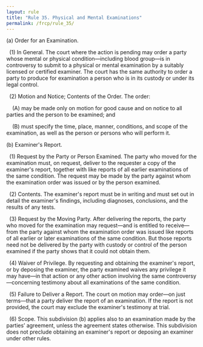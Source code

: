 ```yaml
---
layout: rule
title: "Rule 35. Physical and Mental Examinations"
permalink: /frcp/rule_35/
---
```


(a) Order for an Examination.


&nbsp;&nbsp;(1) In General. The court where the action is pending may order a party whose mental or physical condition—including blood group—is in controversy to submit to a physical or mental examination by a suitably licensed or certified examiner. The court has the same authority to order a party to produce for examination a person who is in its custody or under its legal control.


&nbsp;&nbsp;(2) Motion and Notice; Contents of the Order. The order:


&nbsp;&nbsp;&nbsp;&nbsp;(A) may be made only on motion for good cause and on notice to all parties and the person to be examined; and


&nbsp;&nbsp;&nbsp;&nbsp;(B) must specify the time, place, manner, conditions, and scope of the examination, as well as the person or persons who will perform it.


(b) Examiner's Report.


&nbsp;&nbsp;(1) Request by the Party or Person Examined. The party who moved for the examination must, on request, deliver to the requester a copy of the examiner's report, together with like reports of all earlier examinations of the same condition. The request may be made by the party against whom the examination order was issued or by the person examined.


&nbsp;&nbsp;(2) Contents. The examiner's report must be in writing and must set out in detail the examiner's findings, including diagnoses, conclusions, and the results of any tests.


&nbsp;&nbsp;(3) Request by the Moving Party. After delivering the reports, the party who moved for the examination may request—and is entitled to receive—from the party against whom the examination order was issued like reports of all earlier or later examinations of the same condition. But those reports need not be delivered by the party with custody or control of the person examined if the party shows that it could not obtain them.


&nbsp;&nbsp;(4) Waiver of Privilege. By requesting and obtaining the examiner's report, or by deposing the examiner, the party examined waives any privilege it may have—in that action or any other action involving the same controversy—concerning testimony about all examinations of the same condition.


&nbsp;&nbsp;(5) Failure to Deliver a Report. The court on motion may order—on just terms—that a party deliver the report of an examination. If the report is not provided, the court may exclude the examiner's testimony at trial.


&nbsp;&nbsp;(6) Scope. This subdivision (b) applies also to an examination made by the parties’ agreement, unless the agreement states otherwise. This subdivision does not preclude obtaining an examiner's report or deposing an examiner under other rules.